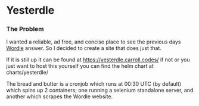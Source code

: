 # Yesterdle

### The Problem

I wanted a reliable, ad free, and concise place to see the previous days [Wordle](https://www.nytimes.com/games/wordle/index.html) answer. So I decided to create a site that does just that.

If it is still up it can be found at https://yesterdle.carroll.codes/ if not or you just want to host this yourself you can find the helm chart at charts/yesterdle/

The bread and butter is a cronjob which runs at 00:30 UTC (by default) which spins up 2 containers; one running a selenium standalone server, and another which scrapes the Wordle website.

